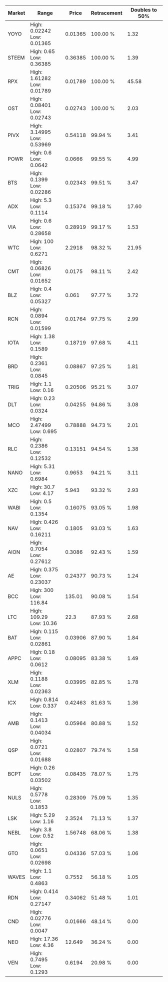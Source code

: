 | Market | Range | Price| Retracement | Doubles to 50% |
| --- | --- | --- | --- | --- |
| YOYO | High: 0.02242<br />Low: 0.01365 | 0.01365 | 100.00 % | 1.32 |
| STEEM | High: 0.65<br />Low: 0.36385 | 0.36385 | 100.00 % | 1.39 |
| RPX | High: 1.61282<br />Low: 0.01789 | 0.01789 | 100.00 % | 45.58 |
| OST | High: 0.08401<br />Low: 0.02743 | 0.02743 | 100.00 % | 2.03 |
| PIVX | High: 3.14995<br />Low: 0.53969 | 0.54118 | 99.94 % | 3.41 |
| POWR | High: 0.6<br />Low: 0.0642 | 0.0666 | 99.55 % | 4.99 |
| BTS | High: 0.1399<br />Low: 0.02286 | 0.02343 | 99.51 % | 3.47 |
| ADX | High: 5.3<br />Low: 0.1114 | 0.15374 | 99.18 % | 17.60 |
| VIA | High: 0.6<br />Low: 0.28658 | 0.28919 | 99.17 % | 1.53 |
| WTC | High: 100<br />Low: 0.6271 | 2.2918 | 98.32 % | 21.95 |
| CMT | High: 0.06826<br />Low: 0.01652 | 0.0175 | 98.11 % | 2.42 |
| BLZ | High: 0.4<br />Low: 0.05327 | 0.061 | 97.77 % | 3.72 |
| RCN | High: 0.0894<br />Low: 0.01599 | 0.01764 | 97.75 % | 2.99 |
| IOTA | High: 1.38<br />Low: 0.1589 | 0.18719 | 97.68 % | 4.11 |
| BRD | High: 0.2361<br />Low: 0.0845 | 0.08867 | 97.25 % | 1.81 |
| TRIG | High: 1.1<br />Low: 0.16 | 0.20506 | 95.21 % | 3.07 |
| DLT | High: 0.23<br />Low: 0.0324 | 0.04255 | 94.86 % | 3.08 |
| MCO | High: 2.47499<br />Low: 0.695 | 0.78888 | 94.73 % | 2.01 |
| RLC | High: 0.2386<br />Low: 0.12532 | 0.13151 | 94.54 % | 1.38 |
| NANO | High: 5.31<br />Low: 0.6984 | 0.9653 | 94.21 % | 3.11 |
| XZC | High: 30.7<br />Low: 4.17 | 5.943 | 93.32 % | 2.93 |
| WABI | High: 0.5<br />Low: 0.1354 | 0.16075 | 93.05 % | 1.98 |
| NAV | High: 0.426<br />Low: 0.16211 | 0.1805 | 93.03 % | 1.63 |
| AION | High: 0.7054<br />Low: 0.27612 | 0.3086 | 92.43 % | 1.59 |
| AE | High: 0.375<br />Low: 0.23037 | 0.24377 | 90.73 % | 1.24 |
| BCC | High: 300<br />Low: 116.84 | 135.01 | 90.08 % | 1.54 |
| LTC | High: 109.29<br />Low: 10.36 | 22.3 | 87.93 % | 2.68 |
| BAT | High: 0.115<br />Low: 0.02861 | 0.03906 | 87.90 % | 1.84 |
| APPC | High: 0.18<br />Low: 0.0612 | 0.08095 | 83.38 % | 1.49 |
| XLM | High: 0.1188<br />Low: 0.02363 | 0.03995 | 82.85 % | 1.78 |
| ICX | High: 0.814<br />Low: 0.337 | 0.42463 | 81.63 % | 1.36 |
| AMB | High: 0.1413<br />Low: 0.04034 | 0.05964 | 80.88 % | 1.52 |
| QSP | High: 0.0721<br />Low: 0.01688 | 0.02807 | 79.74 % | 1.58 |
| BCPT | High: 0.26<br />Low: 0.03502 | 0.08435 | 78.07 % | 1.75 |
| NULS | High: 0.5778<br />Low: 0.1853 | 0.28309 | 75.09 % | 1.35 |
| LSK | High: 5.29<br />Low: 1.16 | 2.3524 | 71.13 % | 1.37 |
| NEBL | High: 3.8<br />Low: 0.52 | 1.56748 | 68.06 % | 1.38 |
| GTO | High: 0.0651<br />Low: 0.02698 | 0.04336 | 57.03 % | 1.06 |
| WAVES | High: 1.1<br />Low: 0.4863 | 0.7552 | 56.18 % | 1.05 |
| RDN | High: 0.414<br />Low: 0.27147 | 0.34062 | 51.48 % | 1.01 |
| CND | High: 0.02776<br />Low: 0.0047 | 0.01666 | 48.14 % | 0.00 |
| NEO | High: 17.36<br />Low: 4.36 | 12.649 | 36.24 % | 0.00 |
| VEN | High: 0.7495<br />Low: 0.1293 | 0.6194 | 20.98 % | 0.00 |
